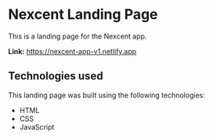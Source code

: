 # Nexcent Landing Page

This is a landing page for the Nexcent app.

**Link:** https://nexcent-app-v1.netlify.app

## Technologies used

This landing page was built using the following technologies:

- HTML
- CSS
- JavaScript
